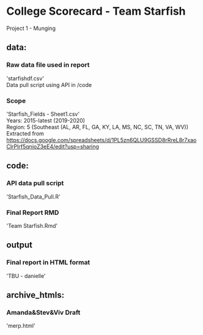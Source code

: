 # College Scorecard - Team Starfish
Project 1 - Munging  
  
  
## data:  
  ### Raw data file used in report   
  'starfishdf.csv'    
  Data pull script using API in /code  
    
  ### Scope   
  'Starfish_Fields - Sheet1.csv'  
  Years: 2015-latest (2019-2020)  
  Region: 5 (Southeast (AL, AR, FL, GA, KY, LA, MS, NC, SC, TN, VA, WV))  
  Extracted from https://docs.google.com/spreadsheets/d/1PL5zn6QLU9GSSD8rRreL8r7xaoClrPIrf5qnioZ3eE4/edit?usp=sharing  
  
  
## code:  
  ### API data pull script   
  'Starfish_Data_Pull.R'  
    
  ### Final Report RMD   
  'Team Starfish.Rmd'  

    
## output  
  ### Final report in HTML format   
  'TBU - danielle'  
    
  
## archive_htmls:  
  ### Amanda&Stev&Viv Draft   
  'merp.html'  
